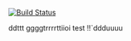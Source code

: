 [![Build Status](https://travis-ci.org/iScript/composer-test.svg?branch=master)](https://travis-ci.org/iScript/composer-test)

ddttt
ggggtrrrrttiioi
test !!`ddduuuu

